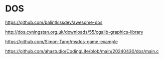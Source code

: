 # DOS

<https://github.com/balintkissdev/awesome-dos>

<http://dos.cyningstan.org.uk/downloads/55/cgalib-graphics-library>

<https://github.com/Simon-Tang/msdos-game-example>

<https://github.com/ahastudio/CodingLife/blob/main/20240430/dos/main.c>
